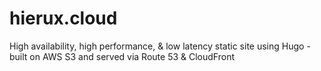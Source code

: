 # hierux.cloud
High availability, high performance, &amp; low latency static site using Hugo - built on AWS S3 and served via Route 53 &amp; CloudFront
